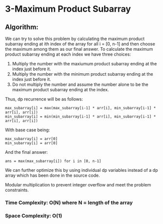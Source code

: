 # 3-Maximum Product Subarray

## Algorithm:

We can try to solve this problem by calculating the maximum product subarray ending at ith index of the array for all i = [0, n-1] and then choose the maximum among them as our final answer. To calculate the maximum product subarray ending at each index we have three choices:

1. Multiply the number with the maxiumum product subarray ending at the index just before it.
2. Multiply the number with the minimum product subarray ending at the index just before it.
3. Do not multiply the number and assume the number alone to be the maximum product subarray ending at the index. 

Thus, dp recurrence will be as follows:

```
max_subarray[i] = max(max_subarray[i-1] * arr[i], min_subarray[i-1] * arr[i], arr[i])
min_subarray[i] = min(min_subarray[i-1] * arr[i], min_subarray[i-1] * arr[i], arr[i])   
```

With base case being:

```
max_subarray[i] = arr[0]
min_subarray[i] = arr[0]
```

And the final answer:

```
ans = max(max_subarray[i]) for i in [0, n-1]
```

We can further optimize this by using individual dp variables instead of a dp array which has been done in the source code.

Modular multiplication to prevent integer overflow and meet the problem constraints.


### Time Complexity: O(N) where N = length of the array

### Space Complexity: O(1) 